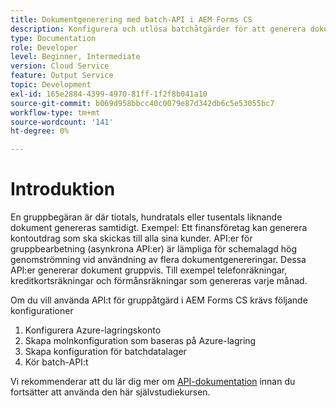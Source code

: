 ```yaml
---
title: Dokumentgenerering med batch-API i AEM Forms CS
description: Konfigurera och utlösa batchåtgärder för att generera dokument.
type: Documentation
role: Developer
level: Beginner, Intermediate
version: Cloud Service
feature: Output Service
topic: Development
exl-id: 165e2884-4399-4970-81ff-1f2f8b041a10
source-git-commit: b069d958bbcc40c0079e87d342db6c5e53055bc7
workflow-type: tm+mt
source-wordcount: '141'
ht-degree: 0%

---
```


# Introduktion

En gruppbegäran är där tiotals, hundratals eller tusentals liknande dokument genereras samtidigt. Exempel: Ett finansföretag kan generera kontoutdrag som ska skickas till alla sina kunder.
API:er för gruppbearbetning (asynkrona API:er) är lämpliga för schemalagd hög genomströmning vid användning av flera dokumentgenereringar. Dessa API:er genererar dokument gruppvis. Till exempel telefonräkningar, kreditkortsräkningar och förmånsräkningar som genereras varje månad.

Om du vill använda API:t för gruppåtgärd i AEM Forms CS krävs följande konfigurationer

1. Konfigurera Azure-lagringskonto
1. Skapa molnkonfiguration som baseras på Azure-lagring
1. Skapa konfiguration för batchdatalager
1. Kör batch-API:t

Vi rekommenderar att du lär dig mer om [API-dokumentation](https://experienceleague.adobe.com/docs/experience-manager-cloud-service/assets/batch-api.yaml?lang=en) innan du fortsätter att använda den här självstudiekursen.
